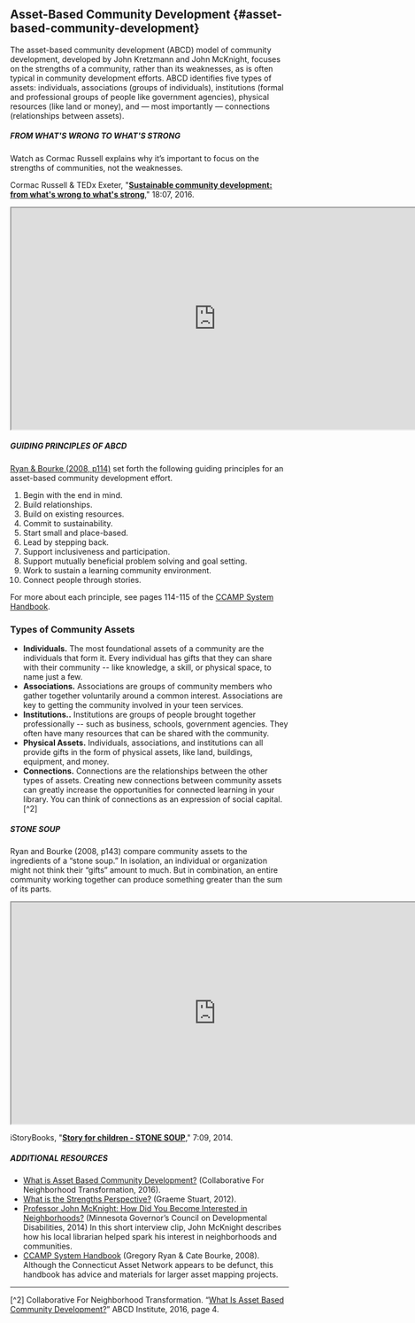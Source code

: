 ## Asset-Based Community Development {#asset-based-community-development}

The asset-based community development (ABCD) model of community development, developed by John Kretzmann and John McKnight, focuses on the strengths of a community, rather than its weaknesses, as is often typical in community development efforts. ABCD identifies five types of assets: individuals, associations (groups of individuals), institutions (formal and professional groups of people like government agencies), physical resources (like land or money), and — most importantly — connections (relationships between assets).

<div class="table-format case-study"><span class="title"><h5>FROM WHAT'S WRONG TO WHAT'S STRONG</h5>
<p>Watch as Cormac Russell explains why it’s important to focus on the strengths of communities, not the weaknesses.</p>
<p>Cormac Russell & TEDx Exeter, "<a href="https://youtu.be/a5xR4QB1ADw"><b>Sustainable community development: from what's wrong to what's strong</b></a>," 18:07, 2016.</p>

<iframe width="740" height="400" border="none" src="https://www.youtube.com/embed/a5xR4QB1ADw">
</iframe>
</div>

<div class="table-format case-study"><span class="title"><h5>GUIDING PRINCIPLES OF ABCD</h5></span>
<a href="http://www.nurturedevelopment.org/wp-content/uploads/2016/01/Asset-Mapping-CCAMP_System_Handbook.pdf">Ryan & Bourke (2008, p114)</a> set forth the following guiding principles for an asset-based community development effort. 
<ol><li>Begin with the end in mind.</li><li>Build relationships. </li><li>Build on existing resources. </li><li>Commit to sustainability. </li><li>Start small and place-based. </li><li>Lead by stepping back. </li><li>Support inclusiveness and participation. </li><li>Support mutually beneficial problem solving and goal setting. </li><li>Work to sustain a learning community environment. </li><li>Connect people through stories. </li></ol>
For more about each principle, see pages 114-115 of the <a href="http://www.nurturedevelopment.org/wp-content/uploads/2016/01/Asset-Mapping-CCAMP_System_Handbook.pdf">CCAMP System Handbook</a>.</div>

### Types of Community Assets

* **Individuals.** The most foundational assets of a community are the individuals that form it. Every individual has gifts that they can share with their community -- like knowledge, a skill, or physical space, to name just a few.
* **Associations.** Associations are groups of community members who gather together voluntarily around a common interest. Associations are key to getting the community involved in your teen services. 
* **Institutions..** Institutions are groups of people brought together professionally -- such as business, schools, government agencies. They often have many resources that can be shared with the community. 
* **Physical Assets.** Individuals, associations, and institutions can all provide gifts in the form of physical assets, like land, buildings, equipment, and money.
* **Connections.** Connections are the relationships between the other types of assets. Creating new connections between community assets can greatly increase the opportunities for connected learning in your library. You can think of connections as an expression of social capital.[^2]

<div class="table-format sidebar"><span class="title"><h5>STONE SOUP</h5></span>
<p>Ryan and Bourke (2008, p143) compare community assets to the ingredients of a “stone soup.” In isolation, an individual or organization might not think their “gifts” amount to much. But in combination, an entire community working together can produce something greater than the sum of its parts. 
</p>
<iframe width="740" height="400" border="none" src="https://www.youtube.com/embed/2X295Nnagvw">
</iframe>
<p>iStoryBooks, "<a href="https://youtu.be/2X295Nnagvw"><b>Story for children - STONE SOUP</b></a>," 7:09, 2014.</p>
</div>

<div class="table-format additional-resources"><span class="title"><h5>ADDITIONAL RESOURCES</h5></span>
<ul><li><a href="https://resources.depaul.edu/abcd-institute/resources/Documents/WhatisAssetBasedCommunityDevelopment.pdf">What is Asset Based Community Development?</a> (Collaborative For Neighborhood Transformation, 2016).</li><li><a href="https://sustainingcommunity.wordpress.com/2012/05/30/what-is-the-strengths-perspective/">What is the Strengths Perspective?</a> (Graeme Stuart, 2012).</li><li><a href="https://www.youtube.com/watch?v=LW-XOqsOzuE&feature=youtu.be">Professor John McKnight: How Did You Become Interested in Neighborhoods?</a> (Minnesota Governor’s Council on Developmental Disabilities, 2014) In this short interview clip, John McKnight describes how his local librarian helped spark his interest in neighborhoods and communities.</li><li><a href="http://www.nurturedevelopment.org/wp-content/uploads/2016/01/Asset-Mapping-CCAMP_System_Handbook.pdf">CCAMP System Handbook</a> (Gregory Ryan & Cate Bourke, 2008). Although the Connecticut Asset Network appears to be defunct, this handbook has advice and materials for larger asset mapping projects.</li></ul></div>

 ***
 [^2] Collaborative For Neighborhood Transformation. “[What Is Asset Based Community Development?](https://resources.depaul.edu/abcd-institute/resources/Documents/WhatisAssetBasedCommunityDevelopment.pdf)” ABCD Institute, 2016, page 4. 


